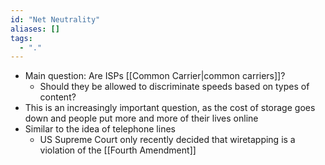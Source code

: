 ```yaml
---
id: "Net Neutrality"
aliases: []
tags:
  - "."
---
```


- Main question: Are ISPs [[Common Carrier|common carriers]]?
  - Should they be allowed to discriminate speeds based on types of content?
- This is an increasingly important question, as the cost of storage goes down
  and people put more and more of their lives online
- Similar to the idea of telephone lines
  - US Supreme Court only recently decided that wiretapping is a violation of
    the [[Fourth Amendment]]
